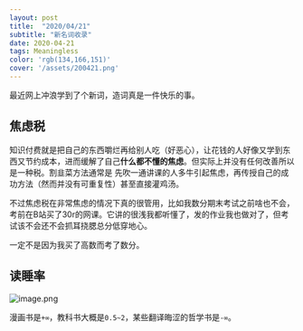 ```yaml
---
layout: post
title:  "2020/04/21"
subtitle: "新名词收录"
date: 2020-04-21
tags: Meaningless
color: 'rgb(134,166,151)'
cover: '/assets/200421.png'
---
```


最近网上冲浪学到了个新词，造词真是一件快乐的事。

## 焦虑税

知识付费就是把自己的东西嚼烂再给别人吃（好恶心），让花钱的人好像又学到东西又节约成本，进而缓解了自己**什么都不懂的焦虑**。但实际上并没有任何改善所以是一种税。割韭菜方法通常是 先吹一通讲课的人多牛引起焦虑，再传授自己的成功方法（然而并没有可重复性）甚至直接灌鸡汤。

不过焦虑税在非常焦虑的情况下真的很管用，比如我数分期末考试之前啥也不会，考前在B站买了30r的网课。它讲的很浅我都听懂了，发的作业我也做对了，但考试该不会还不会抓耳挠腮总分低穿地心。

一定不是因为我买了高数而考了数分。

## 读睡率

![image.png](https://i.loli.net/2020/12/24/Umax3eW2gDqjNT9.png)

漫画书是`+∞`，教科书大概是`0.5~2`，某些翻译晦涩的哲学书是`-∞`。